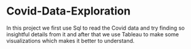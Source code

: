 # Covid-Data-Exploration
 
 In this project we first use Sql to read the Covid data and try finding so insightful details from it and after that we use Tableau to make some visualizations which makes it better to understand.
